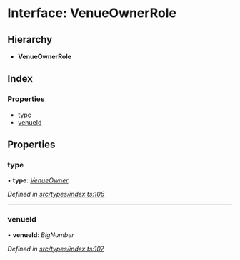 # Interface: VenueOwnerRole

## Hierarchy

* **VenueOwnerRole**

## Index

### Properties

* [type](venueownerrole.md#type)
* [venueId](venueownerrole.md#venueid)

## Properties

###  type

• **type**: *[VenueOwner](../enums/roletype.md#venueowner)*

*Defined in [src/types/index.ts:106](https://github.com/PolymathNetwork/polymesh-sdk/blob/56921667/src/types/index.ts#L106)*

___

###  venueId

• **venueId**: *BigNumber*

*Defined in [src/types/index.ts:107](https://github.com/PolymathNetwork/polymesh-sdk/blob/56921667/src/types/index.ts#L107)*
